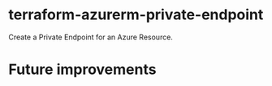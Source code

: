# terraform-azurerm-private-endpoint
Create a Private Endpoint for an Azure Resource.


# Future improvements
